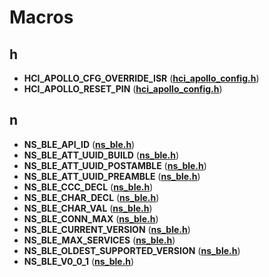 
# Macros



## h

* **HCI\_APOLLO\_CFG\_OVERRIDE\_ISR** ([**hci\_apollo\_config.h**](hci__apollo__config_8h.md))
* **HCI\_APOLLO\_RESET\_PIN** ([**hci\_apollo\_config.h**](hci__apollo__config_8h.md))


## n

* **NS\_BLE\_API\_ID** ([**ns\_ble.h**](ns__ble_8h.md))
* **NS\_BLE\_ATT\_UUID\_BUILD** ([**ns\_ble.h**](ns__ble_8h.md))
* **NS\_BLE\_ATT\_UUID\_POSTAMBLE** ([**ns\_ble.h**](ns__ble_8h.md))
* **NS\_BLE\_ATT\_UUID\_PREAMBLE** ([**ns\_ble.h**](ns__ble_8h.md))
* **NS\_BLE\_CCC\_DECL** ([**ns\_ble.h**](ns__ble_8h.md))
* **NS\_BLE\_CHAR\_DECL** ([**ns\_ble.h**](ns__ble_8h.md))
* **NS\_BLE\_CHAR\_VAL** ([**ns\_ble.h**](ns__ble_8h.md))
* **NS\_BLE\_CONN\_MAX** ([**ns\_ble.h**](ns__ble_8h.md))
* **NS\_BLE\_CURRENT\_VERSION** ([**ns\_ble.h**](ns__ble_8h.md))
* **NS\_BLE\_MAX\_SERVICES** ([**ns\_ble.h**](ns__ble_8h.md))
* **NS\_BLE\_OLDEST\_SUPPORTED\_VERSION** ([**ns\_ble.h**](ns__ble_8h.md))
* **NS\_BLE\_V0\_0\_1** ([**ns\_ble.h**](ns__ble_8h.md))




